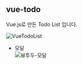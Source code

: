 ## vue-todo
Vue.js로 만든 Todo List 입니다.

![VueTodoList](https://user-images.githubusercontent.com/68048248/126028858-6f64f7ac-ab02-496e-8804-8caf83c51344.gif)

- 모달 <br/>
![뷰투두-모달](https://user-images.githubusercontent.com/68048248/126062473-1acb2de4-21fb-4069-8452-2801f70dc86e.gif)
